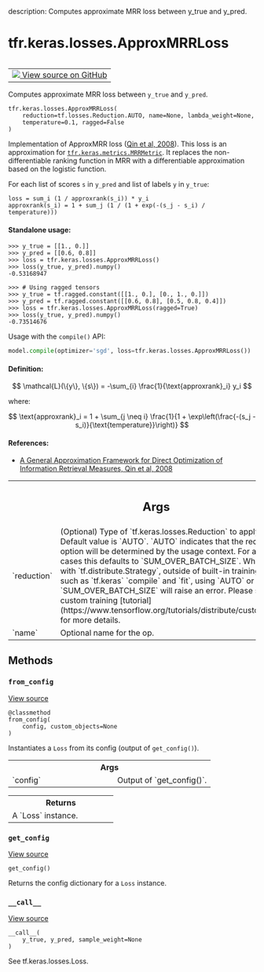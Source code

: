 description: Computes approximate MRR loss between y_true and y_pred.

<div itemscope itemtype="http://developers.google.com/ReferenceObject">
<meta itemprop="name" content="tfr.keras.losses.ApproxMRRLoss" />
<meta itemprop="path" content="Stable" />
<meta itemprop="property" content="__call__"/>
<meta itemprop="property" content="__init__"/>
<meta itemprop="property" content="from_config"/>
<meta itemprop="property" content="get_config"/>
</div>

# tfr.keras.losses.ApproxMRRLoss

<!-- Insert buttons and diff -->

<table class="tfo-notebook-buttons tfo-api nocontent" align="left">
<td>
  <a target="_blank" href="https://github.com/tensorflow/ranking/tree/master/tensorflow_ranking/python/keras/losses.py#L542-L609">
    <img src="https://www.tensorflow.org/images/GitHub-Mark-32px.png" />
    View source on GitHub
  </a>
</td>
</table>

Computes approximate MRR loss between `y_true` and `y_pred`.

<pre class="devsite-click-to-copy prettyprint lang-py tfo-signature-link">
<code>tfr.keras.losses.ApproxMRRLoss(
    reduction=tf.losses.Reduction.AUTO, name=None, lambda_weight=None,
    temperature=0.1, ragged=False
)
</code></pre>

<!-- Placeholder for "Used in" -->

Implementation of ApproxMRR loss ([Qin et al, 2008][qin2008]). This loss is an
approximation for
<a href="../../../tfr/keras/metrics/MRRMetric.md"><code>tfr.keras.metrics.MRRMetric</code></a>.
It replaces the non-differentiable ranking function in MRR with a differentiable
approximation based on the logistic function.

For each list of scores `s` in `y_pred` and list of labels `y` in `y_true`:

```
loss = sum_i (1 / approxrank(s_i)) * y_i
approxrank(s_i) = 1 + sum_j (1 / (1 + exp(-(s_j - s_i) / temperature)))
```

#### Standalone usage:

```
>>> y_true = [[1., 0.]]
>>> y_pred = [[0.6, 0.8]]
>>> loss = tfr.keras.losses.ApproxMRRLoss()
>>> loss(y_true, y_pred).numpy()
-0.53168947
```

```
>>> # Using ragged tensors
>>> y_true = tf.ragged.constant([[1., 0.], [0., 1., 0.]])
>>> y_pred = tf.ragged.constant([[0.6, 0.8], [0.5, 0.8, 0.4]])
>>> loss = tfr.keras.losses.ApproxMRRLoss(ragged=True)
>>> loss(y_true, y_pred).numpy()
-0.73514676
```

Usage with the `compile()` API:

```python
model.compile(optimizer='sgd', loss=tfr.keras.losses.ApproxMRRLoss())
```

#### Definition:

$$
\mathcal{L}(\{y\}, \{s\}) = -\sum_{i} \frac{1}{\text{approxrank}_i} y_i
$$

where:

$$
\text{approxrank}_i = 1 + \sum_{j \neq i}
\frac{1}{1 + \exp\left(\frac{-(s_j - s_i)}{\text{temperature}}\right)}
$$

#### References:

-   [A General Approximation Framework for Direct Optimization of Information
    Retrieval Measures, Qin et al, 2008][qin2008]

[qin2008]: https://www.microsoft.com/en-us/research/publication/a-general-approximation-framework-for-direct-optimization-of-information-retrieval-measures/

<!-- Tabular view -->
 <table class="responsive fixed orange">
<colgroup><col width="214px"><col></colgroup>
<tr><th colspan="2"><h2 class="add-link">Args</h2></th></tr>

<tr>
<td>
`reduction`
</td>
<td>
(Optional) Type of `tf.keras.losses.Reduction` to apply to
loss. Default value is `AUTO`. `AUTO` indicates that the reduction
option will be determined by the usage context. For almost all cases
this defaults to `SUM_OVER_BATCH_SIZE`. When used with
`tf.distribute.Strategy`, outside of built-in training loops such as
`tf.keras` `compile` and `fit`, using `AUTO` or `SUM_OVER_BATCH_SIZE`
will raise an error. Please see this custom training [tutorial](https://www.tensorflow.org/tutorials/distribute/custom_training) for
more details.
</td>
</tr><tr>
<td>
`name`
</td>
<td>
Optional name for the op.
</td>
</tr>
</table>

## Methods

<h3 id="from_config"><code>from_config</code></h3>

<a target="_blank" href="https://github.com/tensorflow/ranking/tree/master/tensorflow_ranking/python/keras/losses.py#L377-L384">View
source</a>

<pre class="devsite-click-to-copy prettyprint lang-py tfo-signature-link">
<code>@classmethod</code>
<code>from_config(
    config, custom_objects=None
)
</code></pre>

Instantiates a `Loss` from its config (output of `get_config()`).

<!-- Tabular view -->
 <table class="responsive fixed orange">
<colgroup><col width="214px"><col></colgroup>
<tr><th colspan="2">Args</th></tr>

<tr>
<td>
`config`
</td>
<td>
Output of `get_config()`.
</td>
</tr>
</table>

<!-- Tabular view -->
 <table class="responsive fixed orange">
<colgroup><col width="214px"><col></colgroup>
<tr><th colspan="2">Returns</th></tr>
<tr class="alt">
<td colspan="2">
A `Loss` instance.
</td>
</tr>

</table>

<h3 id="get_config"><code>get_config</code></h3>

<a target="_blank" href="https://github.com/tensorflow/ranking/tree/master/tensorflow_ranking/python/keras/losses.py#L367-L375">View
source</a>

<pre class="devsite-click-to-copy prettyprint lang-py tfo-signature-link">
<code>get_config()
</code></pre>

Returns the config dictionary for a `Loss` instance.

<h3 id="__call__"><code>__call__</code></h3>

<a target="_blank" href="https://github.com/tensorflow/ranking/tree/master/tensorflow_ranking/python/keras/losses.py#L172-L177">View
source</a>

<pre class="devsite-click-to-copy prettyprint lang-py tfo-signature-link">
<code>__call__(
    y_true, y_pred, sample_weight=None
)
</code></pre>

See tf.keras.losses.Loss.
